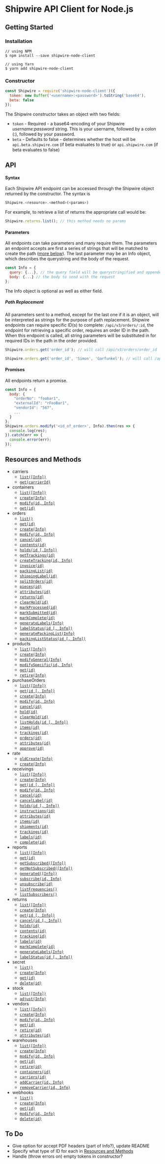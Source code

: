 # Shipwire API Client for Node.js

## Getting Started

### Installation

```shell
// using NPM
$ npm install --save shipwire-node-client

// using Yarn
$ yarn add shipwire-node-client
```

### Constructor

```javascript
const Shipwire = require('shipwire-node-client')({
  token: new Buffer('<username>:<password>').toString('base64'),
  beta: false
});
```

The Shipwire constructor takes an object with two fields:

- `token` - Required - a base64-encoding of your Shipwire *username:password* string. This is your username, followed by a colon (:), followed by your password.
- `beta` - Defaults to false - determines whether the host will be `api.beta.shipwire.com` (if beta evaluates to true) or `api.shipwire.com` (if beta evaluates to false)

## API

#### Syntax

Each Shipwire API endpoint can be accessed through the Shipwire object returned by the constructor. The syntax is 
```javascript
Shipwire.<resource>.<method>(<params>)
```

For example, to retrieve a list of returns the appropriate call would be: 
```javascript
Shipwire.returns.list(); // this method needs no params
```

#### Parameters

All endpoints can take parameters and many require them. The parameters an endpoint accepts are first a series of strings that will be matched to create the path ([more below](#path-replacement)). The last parameter may be an Info object, which describes the querystring and the body of the request.
```javascript
const Info = {
  query: {...}, // the query field will be querystringified and appended to the path
  body: {...} // the body to send with the request
};
```

The Info object is optional as well as either field.

##### Path Replacement

All parameters sent to a method, except for the last one if it is an object, will be interpreted as strings for the purpose of path replacement. Shipwire endpoints can require specific ID(s) to complete: `/api/v3/orders/:id`, the endpoint for retrieving a specific order, requires an order ID in the path. When this endpoint is called, all string parameters will be substituted in for required IDs in the path in the order provided.

```javascript
Shipwire.orders.get('order_id'); // will call /api/v3/orders/order_id

Shipwire.orders.get('order_id', 'Simon', 'Garfunkel'); // will call /api/v3/orders/order_id and ignore 'Simon' and 'Garfunkel' since there is only 1 thing in the path to replace
```
#### Promises

All endpoints return a promise. 
```javascript
const Info = {
  body: {
    "orderNo": "foobar1",
    "externalId": "rFooBar1",
    "vendorId": "567",
    ...
  }
};
Shipwire.orders.modify('<id_of_order>', Info).then(res => {
  console.log(res);
}).catch(err => {
  console.error(err);
});
```

## Resources and Methods

- carriers
    - [`list([Info])`](https://www.shipwire.com/w/developers/carrier/#panel-shipwire0)
    - [`get(carrierId)`](https://www.shipwire.com/w/developers/carrier/#panel-shipwire1)
- containers
    - [`list([Info])`](https://www.shipwire.com/w/developers/container/#panel-shipwire0)
    - [`create(Info)`](https://www.shipwire.com/w/developers/container/#panel-shipwire1)
    - [`modify(id, Info)`](https://www.shipwire.com/w/developers/container/#panel-shipwire2)
    - [`get(id)`](https://www.shipwire.com/w/developers/container/#panel-shipwire3)
- orders
    - [`list()`](https://www.shipwire.com/w/developers/order/#panel-shipwire0)
    - [`get(id)`](https://www.shipwire.com/w/developers/order/#panel-shipwire1)
    - [`create(Info)`](https://www.shipwire.com/w/developers/order/#panel-shipwire2)
    - [`modify(id, Info)`](https://www.shipwire.com/w/developers/order/#panel-shipwire3)
    - [`cancel(id)`](https://www.shipwire.com/w/developers/order/#panel-shipwire4)
    - [`contents(id)`](https://www.shipwire.com/w/developers/order/#panel-shipwire5)
    - [`holds(id [,Info])`](https://www.shipwire.com/w/developers/order/#panel-shipwire6)
    - [`getTrackings(id)`](https://www.shipwire.com/w/developers/order/#panel-shipwire7)
    - [`createTracking(id, Info)`](https://www.shipwire.com/w/developers/order/#panel-shipwire8)
    - [`invoice(id)`](https://www.shipwire.com/w/developers/order/#panel-shipwire9)
    - [`packingList(id)`](https://www.shipwire.com/w/developers/order/#panel-shipwire10)
    - [`shippingLabel(id)`](https://www.shipwire.com/w/developers/order/#panel-shipwire11)
    - [`splitOrders(id)`](https://www.shipwire.com/w/developers/order/#panel-shipwire12)
    - [`pieces(id)`](https://www.shipwire.com/w/developers/order/#panel-shipwire13)
    - [`attributes(id)`](https://www.shipwire.com/w/developers/order/#panel-shipwire14)
    - [`returns(id)`](https://www.shipwire.com/w/developers/order/#panel-shipwire15)
    - [`clearHold(id)`](https://www.shipwire.com/w/developers/order/#panel-shipwire16)
    - [`markProcessed(id)`](https://www.shipwire.com/w/developers/order/#panel-shipwire17)
    - [`markSubmitted(id)`](https://www.shipwire.com/w/developers/order/#panel-shipwire18)
    - [`markComplete(id)`](https://www.shipwire.com/w/developers/order/#panel-shipwire19)
    - [`generateLabels(Info)`](https://www.shipwire.com/w/developers/order/#panel-shipwire20)
    - [`labelStatus(id [, Info])`](https://www.shipwire.com/w/developers/order/#panel-shipwire21)
    - [`generatePackingList(Info)`](https://www.shipwire.com/w/developers/order/#panel-shipwire22)
    - [`packingListStatus(id [, Info])`](https://www.shipwire.com/w/developers/order/#panel-shipwire23)
- products
    - [`list([Info])`](https://www.shipwire.com/w/developers/product/#panel-shipwire0)
    - [`create(Info)`](https://www.shipwire.com/w/developers/product/#panel-shipwire1)
    - [`modifyGeneral(Info)`](https://www.shipwire.com/w/developers/product/#panel-shipwire2)
    - [`modifySpecific(id, Info)`](https://www.shipwire.com/w/developers/product/#panel-shipwire3)
    - [`get(id)`](https://www.shipwire.com/w/developers/product/#panel-shipwire4)
    - [`retire(Info)`](https://www.shipwire.com/w/developers/product/#panel-shipwire5)
- purchaseOrders
    - [`list([Info])`](https://www.shipwire.com/w/developers/purchaseorder/#panel-shipwire0)
    - [`get(id [, Info])`](https://www.shipwire.com/w/developers/purchaseorder/#panel-shipwire1)
    - [`create(Info)`](https://www.shipwire.com/w/developers/purchaseorder/#panel-shipwire2)
    - [`modify(id, Info)`](https://www.shipwire.com/w/developers/purchaseorder/#panel-shipwire3)
    - [`cancel(id)`](https://www.shipwire.com/w/developers/purchaseorder/#panel-shipwire4)
    - [`hold(id)`](https://www.shipwire.com/w/developers/purchaseorder/#panel-shipwire5)
    - [`clearHold(id)`](https://www.shipwire.com/w/developers/purchaseorder/#panel-shipwire6)
    - [`listHolds(id [, Info])`](https://www.shipwire.com/w/developers/purchaseorder/#panel-shipwire7)
    - [`items(id)`](https://www.shipwire.com/w/developers/purchaseorder/#panel-shipwire8)
    - [`trackings(id)`](https://www.shipwire.com/w/developers/purchaseorder/#panel-shipwire9)
    - [`orders(id)`](https://www.shipwire.com/w/developers/purchaseorder/#panel-shipwire10)
    - [`attributes(id)`](https://www.shipwire.com/w/developers/purchaseorder/#panel-shipwire11)
    - [`approve(id)`](https://www.shipwire.com/w/developers/purchaseorder/#panel-shipwire12)
- rate
    - [`oldCreate(Info)`](https://www.shipwire.com/w/developers/rate/#panel-shipwire0)
    - [`create(Info)`](https://www.shipwire.com/w/developers/rate/#panel-shipwire1)
- receivings
    - [`list([Info])`](https://www.shipwire.com/w/developers/receiving/#panel-shipwire0)
    - [`create(Info)`](https://www.shipwire.com/w/developers/receiving/#panel-shipwire1)
    - [`get(id [, Info])`](https://www.shipwire.com/w/developers/receiving/#panel-shipwire2)
    - [`modify(id, Info)`](https://www.shipwire.com/w/developers/receiving/#panel-shipwire3)
    - [`cancel(id)`](https://www.shipwire.com/w/developers/receiving/#panel-shipwire4)
    - [`cancelLabel(id)`](https://www.shipwire.com/w/developers/receiving/#panel-shipwire5)
    - [`holds(id [, Info])`](https://www.shipwire.com/w/developers/receiving/#panel-shipwire6)
    - [`instructions(id)`](https://www.shipwire.com/w/developers/receiving/#panel-shipwire7)
    - [`attributes(id)`](https://www.shipwire.com/w/developers/receiving/#panel-shipwire8)
    - [`items(id)`](https://www.shipwire.com/w/developers/receiving/#panel-shipwire9)
    - [`shipments(id)`](https://www.shipwire.com/w/developers/receiving/#panel-shipwire10)
    - [`trackings(id)`](https://www.shipwire.com/w/developers/receiving/#panel-shipwire11)
    - [`labels(id)`](https://www.shipwire.com/w/developers/receiving/#panel-shipwire12)
    - [`complete(id)`](https://www.shipwire.com/w/developers/receiving/#panel-shipwire13)
- reports
    - [`list([Info])`](https://www.shipwire.com/w/developers/business-reports/#panel-shipwire0)
    - [`get(id)`](https://www.shipwire.com/w/developers/business-reports/#panel-shipwire1)
    - [`getSubscribed([Info])`](https://www.shipwire.com/w/developers/business-reports/#panel-shipwire2)
    - [`getNotSubscribed([Info])`](https://www.shipwire.com/w/developers/business-reports/#panel-shipwire3)
    - [`generated([Info])`](https://www.shipwire.com/w/developers/business-reports/#panel-shipwire4)
    - [`subscribe(id, Info)`](https://www.shipwire.com/w/developers/business-reports/#panel-shipwire5)
    - [`unsubscribe(id)`](https://www.shipwire.com/w/developers/business-reports/#panel-shipwire6)
    - [`listFrequencies()`](https://www.shipwire.com/w/developers/business-reports/#panel-shipwire7)
    - [`listSubscribers()`](https://www.shipwire.com/w/developers/business-reports/#panel-shipwire8)
- returns
    - [`list([Info])`](https://www.shipwire.com/w/developers/return/#panel-shipwire0)
    - [`create(Info)`](https://www.shipwire.com/w/developers/return/#panel-shipwire1)
    - [`get(id [, Info])`](https://www.shipwire.com/w/developers/return/#panel-shipwire2)
    - [`cancel(id [, Info])`](https://www.shipwire.com/w/developers/return/#panel-shipwire3)
    - [`holds(id)`](https://www.shipwire.com/w/developers/return/#panel-shipwire4)
    - [`contents(id)`](https://www.shipwire.com/w/developers/return/#panel-shipwire5)
    - [`tracking(id)`](https://www.shipwire.com/w/developers/return/#panel-shipwire6)
    - [`labels(id)`](https://www.shipwire.com/w/developers/return/#panel-shipwire7)
    - [`markComplete(id)`](https://www.shipwire.com/w/developers/return/#panel-shipwire8)
    - [`generateLabels(Info)`](https://www.shipwire.com/w/developers/return/#panel-shipwire8)
    - [`labelStatus(id [, Info])`](https://www.shipwire.com/w/developers/return/#panel-shipwire10)
- secret
    - [`list()`](https://www.shipwire.com/w/developers/webhook/#panel-shipwire5)
    - [`create(Info)`](https://www.shipwire.com/w/developers/webhook/#panel-shipwire6)
    - [`get(id)`](https://www.shipwire.com/w/developers/webhook/#panel-shipwire7)
    - [`delete(id)`](https://www.shipwire.com/w/developers/webhook/#panel-shipwire8)
- stock
    - [`list([Info])`](https://www.shipwire.com/w/developers/stock/#panel-shipwire0)
    - [`adjust(Info)`](https://www.shipwire.com/w/developers/stock/#panel-shipwire1)
- vendors
    - [`list([Info])`](https://www.shipwire.com/w/developers/vendor/#panel-shipwire0)
    - [`create(Info)`](https://www.shipwire.com/w/developers/vendor/#panel-shipwire1)
    - [`modify(id, Info)`](https://www.shipwire.com/w/developers/vendor/#panel-shipwire2)
    - [`get(id)`](https://www.shipwire.com/w/developers/vendor/#panel-shipwire3)
    - [`retire(id)`](https://www.shipwire.com/w/developers/vendor/#panel-shipwire4)
    - [`attributes(id)`](https://www.shipwire.com/w/developers/vendor/#panel-shipwire5)
- warehouses
    - [`list([Info])`](https://www.shipwire.com/w/developers/warehouse/#panel-shipwire0)
    - [`create(Info)`](https://www.shipwire.com/w/developers/warehouse/#panel-shipwire1)
    - [`modify(id, Info)`](https://www.shipwire.com/w/developers/warehouse/#panel-shipwire2)
    - [`get(id)`](https://www.shipwire.com/w/developers/warehouse/#panel-shipwire3)
    - [`retire(id)`](https://www.shipwire.com/w/developers/warehouse/#panel-shipwire4)
    - [`containers(id)`](https://www.shipwire.com/w/developers/warehouse/#panel-shipwire5)
    - [`carriers(id)`](https://www.shipwire.com/w/developers/warehouse/#panel-shipwire6)
    - [`addCarrier(id, Info)`](https://www.shipwire.com/w/developers/warehouse/#panel-shipwire7)
    - [`removeCarrier(id, Info)`](https://www.shipwire.com/w/developers/warehouse/#panel-shipwire8)
- webhooks
    - [`list()`](https://www.shipwire.com/w/developers/webhook/#panel-shipwire0)
    - [`create(Info)`](https://www.shipwire.com/w/developers/webhook/#panel-shipwire1)
    - [`get(id)`](https://www.shipwire.com/w/developers/webhook/#panel-shipwire2)
    - [`modify(id, Info)`](https://www.shipwire.com/w/developers/webhook/#panel-shipwire3)
    - [`delete(id)`](https://www.shipwire.com/w/developers/webhook/#panel-shipwire4)


## To Do

- Give option for accept PDF headers (part of Info?), update README
- Specify what type of ID for each in [Resources and Methods](#resources-and-methods)
- Handle (throw errors on) empty tokens in constructor?
